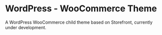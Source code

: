 # WordPress - WooCommerce Theme

A WordPress WooCommerce child theme based on Storefront, currently under development.
